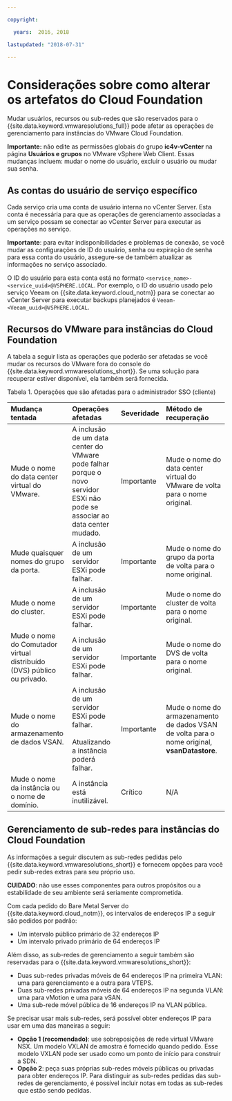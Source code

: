 ```yaml
---

copyright:

  years:  2016, 2018

lastupdated: "2018-07-31"

---
```


# Considerações sobre como alterar os artefatos do Cloud Foundation

Mudar usuários, recursos ou sub-redes que são reservados para o {{site.data.keyword.vmwaresolutions_full}} pode afetar as operações de gerenciamento para instâncias do VMware Cloud Foundation.

**Importante:** não edite as permissões globais do grupo **ic4v-vCenter** na página **Usuários e grupos** no VMware vSphere Web Client. Essas mudanças incluem: mudar o nome do usuário, excluir o usuário ou mudar sua senha.

## As contas do usuário de serviço específico

Cada serviço cria uma conta de usuário interna no vCenter Server. Esta conta é necessária para que as operações de gerenciamento associadas a um serviço possam se conectar ao vCenter Server para executar as operações no serviço.

**Importante**: para evitar indisponibilidades e problemas de conexão, se você mudar as configurações de ID do usuário, senha ou expiração de senha para essa conta do usuário, assegure-se de também atualizar as informações no serviço associado.

O ID do usuário para esta conta está no formato `<service_name>-<service_uuid>@VSPHERE.LOCAL`. Por exemplo, o ID do usuário usado pelo serviço Veeam on {{site.data.keyword.cloud_notm}} para se conectar ao vCenter Server para executar backups planejados é `Veeam-<Veeam_uuid>@VSPHERE.LOCAL`.

## Recursos do VMware para instâncias do Cloud Foundation

A tabela a seguir lista as operações que poderão ser afetadas se você mudar os recursos do VMware fora do console do {{site.data.keyword.vmwaresolutions_short}}. Se uma solução para recuperar estiver disponível, ela também será fornecida.

Tabela 1. Operações que são afetadas para o administrador SSO (cliente)

| Mudança tentada  | Operações afetadas  | Severidade  | Método de recuperação  |
|:------------- |:------------- |:--------------|:--------------|
| Mude o nome do data center virtual do VMware. | A inclusão de um data center do VMware pode falhar porque o novo servidor ESXi não pode se associar ao data center mudado. | Importante | Mude o nome do data center virtual do VMware de volta para o nome original. |
| Mude quaisquer nomes do grupo da porta.    | A inclusão de um servidor ESXi pode falhar. | Importante | Mude o nome do grupo da porta de volta para o nome original. |
| Mude o nome do cluster. | A inclusão de um servidor ESXi pode falhar. | Importante | Mude o nome do cluster de volta para o nome original.
| Mude o nome do Comutador virtual distribuído (DVS) público ou privado. | A inclusão de um servidor ESXi pode falhar. | Importante | Mude o nome do DVS de volta para o nome original.
| Mude o nome do armazenamento de dados VSAN. | A inclusão de um servidor ESXi pode falhar.<br><br>Atualizando a instância poderá falhar. | Importante | Mude o nome do armazenamento de dados VSAN de volta para o nome original, **vsanDatastore**.
| Mude o nome da instância ou o nome de domínio. | A instância está inutilizável. | Crítico | N/A

## Gerenciamento de sub-redes para instâncias do Cloud Foundation

As informações a seguir discutem as sub-redes pedidas pelo {{site.data.keyword.vmwaresolutions_short}} e fornecem opções para você pedir sub-redes extras para seu próprio uso.

**CUIDADO**: não use esses componentes para outros propósitos ou a estabilidade de seu ambiente será seriamente comprometida.

Com cada pedido do Bare Metal Server do {{site.data.keyword.cloud_notm}}, os intervalos de endereços IP a seguir são pedidos por padrão:

*  Um intervalo público primário de 32 endereços IP
*  Um intervalo privado primário de 64 endereços IP

Além disso, as sub-redes de gerenciamento a seguir também são reservadas para o {{site.data.keyword.vmwaresolutions_short}}:

*  Duas sub-redes privadas móveis de 64 endereços IP na primeira VLAN: uma para gerenciamento e a outra para VTEPS.
*  Duas sub-redes privadas móveis de 64 endereços IP na segunda VLAN: uma para vMotion e uma para vSAN.
*  Uma sub-rede móvel pública de 16 endereços IP na VLAN pública.

Se precisar usar mais sub-redes, será possível obter endereços IP para usar em uma das maneiras a seguir:

* **Opção 1 (recomendado)**: use sobreposições de rede virtual VMware NSX. Um modelo VXLAN de amostra é fornecido quando pedido. Esse modelo VXLAN pode ser usado como um ponto de início para construir a SDN.
* **Opção 2**: peça suas próprias sub-redes móveis públicas ou privadas para obter endereços IP. Para distinguir as sub-redes pedidas das sub-redes de gerenciamento, é possível incluir notas em todas as sub-redes que estão sendo pedidas.

